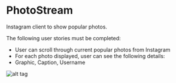 # PhotoStream
Instagram client to show popular photos.

The following user stories must be completed:

* User can scroll through current popular photos from Instagram
* For each photo displayed, user can see the following details:
* Graphic, Caption, Username

![alt tag](https://raw.githubusercontent.com/udag/PhotoStream/master/demo.gif)
